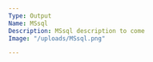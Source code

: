 ```yaml
---
Type: Output
Name: MSsql
Description: MSsql description to come
Image: "/uploads/MSsql.png"

---
```


